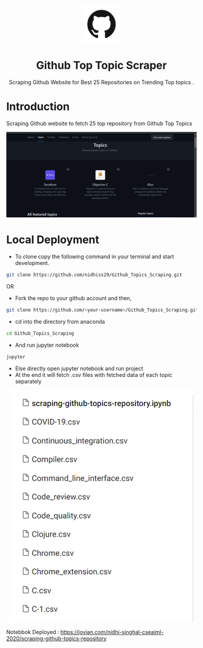 <p align="center">
<img src="./images/GitHub-Mark.png" alt="Github" width = 20%/>
</p>
<h1 align="center">Github Top Topic Scraper</h1>
<p align="center">
Scraping Github Website for Best 25 Repositories on Trending Top topics .
</p>


# Introduction

Scraping Github website to fetch 25 top repository from Github Top Topics
<p align="center">
<img src="./images/2023-04-16 (10).png" alt="Github" />
</p>


# Local Deployment

- To clone copy the following command in your terminal and start development.

```sh
git clone https://github.com/nidhiss29/Github_Topics_Scraping.git
```

OR

- Fork the repo to your github account and then,

```sh
git clone https://github.com/<your-username>/Github_Topics_Scraping.git
```

- cd into the directory from anaconda 

```sh
cd Github_Topics_Scraping
```

- And run jupyter notebook
```sh 
jupyter
```

- Else directly open jupyter notebook and run project
- At the end it will fetch .csv files with fetched data of each topic separately
<p align="center">
<img src="./images/2023-04-16 (11).png" alt="Github" />
</p>



Notebbok Deployed : https://jovian.com/nidhi-singhal-cseaiml-2020/scraping-github-topics-repository

